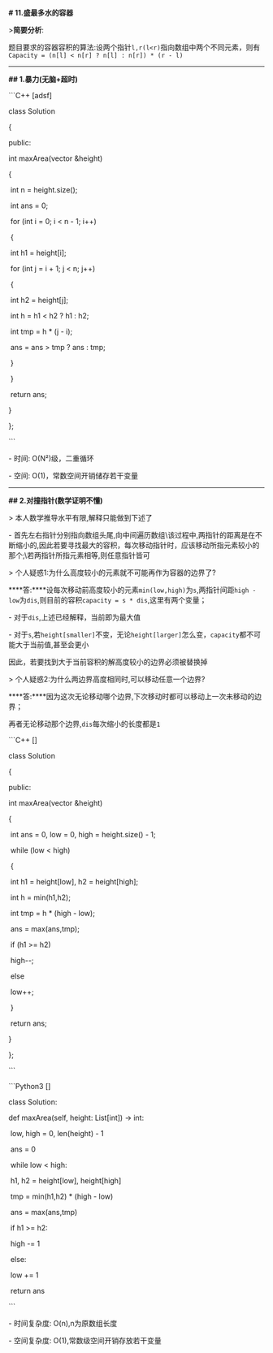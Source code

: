 **# 11.盛最多水的容器**

\>**简要分析**:

题目要求的容器容积的算法:设两个指针`l,r(l<r)`指向数组中两个不同元素，则有`Capacity = (n[l] < n[r] ? n[l] : n[r]) * (r - l)`

***

**## 1.暴力(无脑+超时)**

\```C++ [adsf]

class Solution

{

public:

  int maxArea(vector<int> &height)

  {

​    int n = height.size();

​    int ans = 0;

​    for (int i = 0; i < n - 1; i++)

​    {

​      int h1 = height[i];

​      for (int j = i + 1; j < n; j++)

​      {

​        int h2 = height[j];

​        int h = h1 < h2 ? h1 : h2;

​        int tmp = h * (j - i);

​        ans = ans > tmp ? ans : tmp;

​      }

​    }

​    return ans;

  }

};

\```

\- 时间: O(N²)级，二重循环

\- 空间: O(1)，常数空间开销储存若干变量



***

**## 2.对撞指针(数学证明不懂)**

\> 本人数学推导水平有限,解释只能做到下述了



\- 首先左右指针分别指向数组头尾,向中间遍历数组\\该过程中,两指针的距离是在不断缩小的,因此若要寻找最大的容积，每次移动指针时，应该移动所指元素较小的那个;\\若两指针所指元素相等,则任意指针皆可



\> 个人疑惑1:为什么高度较小的元素就不可能再作为容器的边界了?



***\*答:\****设每次移动前高度较小的元素`min(low,high)`为`s`,两指针间距`high - low`为`dis`,则目前的容积`capacity = s * dis`,这里有两个变量；

\- 对于`dis`,上述已经解释，当前即为最大值

\- 对于`s`,若`height[smaller]`不变，无论`height[larger]`怎么变，`capacity`都不可能大于当前值,甚至会更小

因此，若要找到大于当前容积的解高度较小的边界必须被替换掉



\> 个人疑惑2:为什么两边界高度相同时,可以移动任意一个边界?



***\*答:\****因为这次无论移动哪个边界,下次移动时都可以移动上一次未移动的边界；

再者无论移动那个边界,`dis`每次缩小的长度都是`1`

\```C++ []

class Solution

{

public:

  int maxArea(vector<int> &height)

  {

​    int ans = 0, low = 0, high = height.size() - 1;

​    while (low < high)

​    {

​      int h1 = height[low], h2 = height[high];

​      int h = min(h1,h2);

​      int tmp = h * (high - low);

​      ans = max(ans,tmp);

​      if (h1 >= h2)

​        high--;

​      else

​        low++;

​    }

​    return ans;

  }

};

\```

\```Python3 []

class Solution:

  def maxArea(self, height: List[int]) -> int:

​    low, high = 0, len(height) - 1

​    ans = 0

​    while low < high:

​      h1, h2 = height[low], height[high]

​      tmp = min(h1,h2) * (high - low)

​      ans = max(ans,tmp)

​      if h1 >= h2:

​        high -= 1

​      else:

​        low += 1

​    return ans

\```

\- 时间复杂度: O(n),n为原数组长度

\- 空间复杂度: O(1),常数级空间开销存放若干变量